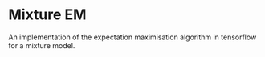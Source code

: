 # Mixture EM
An implementation of the expectation maximisation algorithm in tensorflow for a mixture model.
